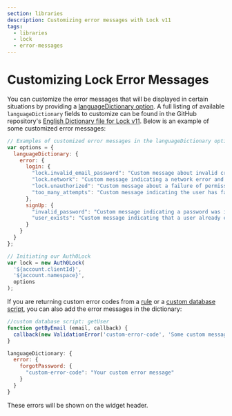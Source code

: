 ```yaml
---
section: libraries
description: Customizing error messages with Lock v11
tags:
  - libraries
  - lock
  - error-messages
---
```

# Customizing Lock Error Messages

You can customize the error messages that will be displayed in certain situations by providing a [languageDictionary option](/libraries/lock/v11/configuration#languagedictionary-object-). A full listing of available `languageDictionary` fields to customize can be found in the GitHub repository's [English Dictionary file for Lock v11](https://github.com/auth0/lock/blob/master/src/i18n/en.js). Below is an example of some customized error messages:

```js
// Examples of customized error messages in the languageDictionary option
var options = {
  languageDictionary: {
    error: {
      login: {
        "lock.invalid_email_password": "Custom message about invalid credentials",
        "lock.network": "Custom message indicating a network error and suggesting the user check connection",
        "lock.unauthorized": "Custom message about a failure of permissions",
        "too_many_attempts": "Custom message indicating the user has failed to login too many times."
      },
      signUp: {
        "invalid_password": "Custom message indicating a password was invalid",
        "user_exists": "Custom message indicating that a user already exists"
      }
    }
  }
};

// Initiating our Auth0Lock
var lock = new Auth0Lock(
  '${account.clientId}',
  '${account.namespace}',
  options
);
```

If you are returning custom error codes from a [rule](/rules) or a [custom database script](/connections/database/custom-db#error-handling), you can also add the error messages in the dictionary:

```js
//custom database script: getUser
function getByEmail (email, callback) {
  callback(new ValidationError('custom-error-code', 'Some custom message'));
}
```

```js
languageDictionary: {
  error: {
    forgotPassword: {
      "custom-error-code": "Your custom error message"
    }
  }
}
```

These errors will be shown on the widget header.
